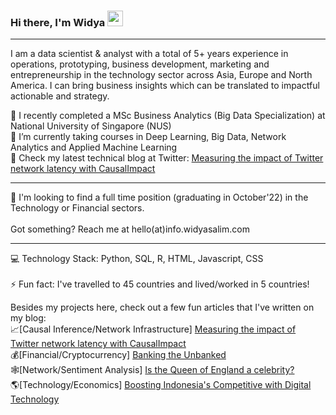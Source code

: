 ### Hi there, I'm Widya <img src="https://c.tenor.com/8McIGu0Tf_QAAAAj/fire-joypixels.gif" width="25px">

<hr>

I am a data scientist & analyst with a total of 5+ years experience in operations, prototyping, business development, marketing and entrepreneurship in the technology sector across Asia, Europe and North America. I can bring business insights which can be translated to impactful actionable and strategy.

🔭 I recently completed a MSc Business Analytics (Big Data Specialization) at National University of Singapore (NUS) <br>
🌱 I’m currently taking courses in Deep Learning, Big Data, Network Analytics and Applied Machine Learning <br> 
💖 Check my latest technical blog at Twitter: <a href="https://blog.twitter.com/engineering/en_us/topics/insights/2022/measuring-the-impact-of-twitter-network-latency-with-causalimpac"> Measuring the impact of Twitter network latency with CausalImpact </a>

***
👋 I'm looking to find a full time position (graduating in October'22) in the Technology or Financial sectors. 
<br><br>Got something? Reach me at hello(at)info.widyasalim.com
***
💻 Technology Stack: Python, SQL, R, HTML, Javascript, CSS
<br><br>
⚡ Fun fact: I've travelled to 45 countries and lived/worked in 5 countries!

Besides my projects here, check out a few fun articles that I've written on my blog:<br>
📈[Causal Inference/Network Infrastructure] <a href="https://blog.twitter.com/engineering/en_us/topics/insights/2022/measuring-the-impact-of-twitter-network-latency-with-causalimpac"> Measuring the impact of Twitter network latency with CausalImpact </a> <br>
💰[Financial/Cryptocurrency] <a href="http://widyasalim.com/blog/cryptocurrency-banking-the-unbanked-is-now-closer-than-ever/"> Banking the Unbanked </a><br>
🕸️[Network/Sentiment Analysis] <a href="http://widyasalim.com/blog/is-the-queen-of-england-more-of-a-celebrity-or-head-of-state/"> Is the Queen of England a celebrity? </a><br>
🌎[Technology/Economics] <a href="http://widyasalim.com/blog/can-digital-technology-make-indonesia-competitive-again/"> Boosting Indonesia's Competitive with Digital Technology </a>
